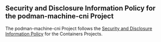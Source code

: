 ## Security and Disclosure Information Policy for the podman-machine-cni Project

The podman-machine-cni Project follows the [Security and Disclosure Information Policy](https://github.com/containers/common/blob/master/SECURITY.md) for the Containers Projects.
